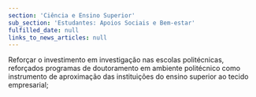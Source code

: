 ```yaml
---
section: 'Ciência e Ensino Superior'
sub_section: 'Estudantes: Apoios Sociais e Bem-estar'
fulfilled_date: null
links_to_news_articles: null
---
```


Reforçar o investimento em investigação nas escolas politécnicas, reforçados programas de doutoramento em ambiente politécnico como instrumento de aproximação das instituições do ensino superior ao tecido empresarial;